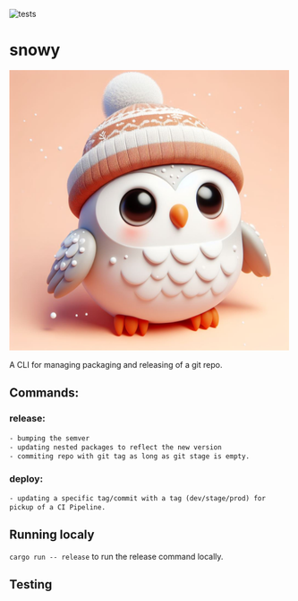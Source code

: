 ![tests](https://github.com/github/docs/actions/workflows/test.yml/badge.svg)

# snowy
<img src="owl.jpeg" width=500px>

A CLI for managing packaging and releasing of a git repo.

## Commands:

### release:
    - bumping the semver 
    - updating nested packages to reflect the new version 
    - commiting repo with git tag as long as git stage is empty.
### deploy:
    - updating a specific tag/commit with a tag (dev/stage/prod) for pickup of a CI Pipeline.

## Running localy

`cargo run -- release` to run the release command locally.

## Testing

